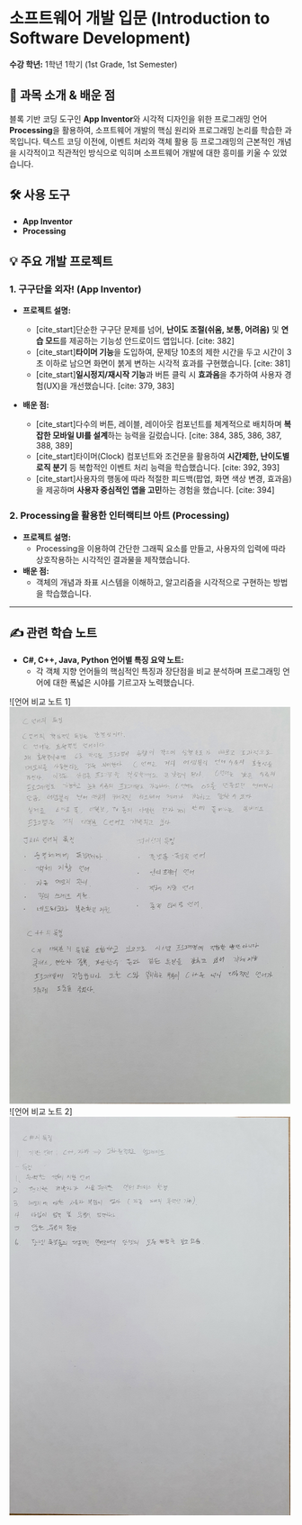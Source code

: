 # 소프트웨어 개발 입문 (Introduction to Software Development)

**수강 학년:** 1학년 1학기 (1st Grade, 1st Semester)

## 📖 과목 소개 & 배운 점

블록 기반 코딩 도구인 **App Inventor**와 시각적 디자인을 위한 프로그래밍 언어 **Processing**을 활용하여, 소프트웨어 개발의 핵심 원리와 프로그래밍 논리를 학습한 과목입니다. 텍스트 코딩 이전에, 이벤트 처리와 객체 활용 등 프로그래밍의 근본적인 개념을 시각적이고 직관적인 방식으로 익히며 소프트웨어 개발에 대한 흥미를 키울 수 있었습니다.

## 🛠️ 사용 도구

-   **App Inventor**
-   **Processing**

## 💡 주요 개발 프로젝트

### 1. 구구단을 외자! (App Inventor)
-   **프로젝트 설명:**
    -   [cite_start]단순한 구구단 문제를 넘어, **난이도 조절(쉬움, 보통, 어려움)** 및 **연습 모드**를 제공하는 기능성 안드로이드 앱입니다. [cite: 382]
    -   [cite_start]**타이머 기능**을 도입하여, 문제당 10초의 제한 시간을 두고 시간이 3초 이하로 남으면 화면이 붉게 변하는 시각적 효과를 구현했습니다. [cite: 381]
    -   [cite_start]**일시정지/재시작 기능**과 버튼 클릭 시 **효과음**을 추가하여 사용자 경험(UX)을 개선했습니다. [cite: 379, 383]

-   **배운 점:**
    -   [cite_start]다수의 버튼, 레이블, 레이아웃 컴포넌트를 체계적으로 배치하며 **복잡한 모바일 UI를 설계**하는 능력을 길렀습니다. [cite: 384, 385, 386, 387, 388, 389]
    -   [cite_start]타이머(Clock) 컴포넌트와 조건문을 활용하여 **시간제한, 난이도별 로직 분기** 등 복합적인 이벤트 처리 능력을 학습했습니다. [cite: 392, 393]
    -   [cite_start]사용자의 행동에 따라 적절한 피드백(팝업, 화면 색상 변경, 효과음)을 제공하며 **사용자 중심적인 앱을 고민**하는 경험을 했습니다. [cite: 394]

### 2. Processing을 활용한 인터랙티브 아트 (Processing)
-   **프로젝트 설명:**
    -   Processing을 이용하여 간단한 그래픽 요소를 만들고, 사용자의 입력에 따라 상호작용하는 시각적인 결과물을 제작했습니다.
-   **배운 점:**
    -   객체의 개념과 좌표 시스템을 이해하고, 알고리즘을 시각적으로 구현하는 방법을 학습했습니다.

---

## ✍️ 관련 학습 노트

-   **C#, C++, Java, Python 언어별 특징 요약 노트:**
    -   각 객체 지향 언어들의 핵심적인 특징과 장단점을 비교 분석하며 프로그래밍 언어에 대한 폭넓은 시야를 기르고자 노력했습니다.

![언어 비교 노트 1]<img src="./language-comparison-note-1.jpg" alt="언어 비교 노트 1" width="500"/>
![언어 비교 노트 2]<img src="./language-comparison-note-2.jpg" alt="언어 비교 노트 2" width="500"/>
